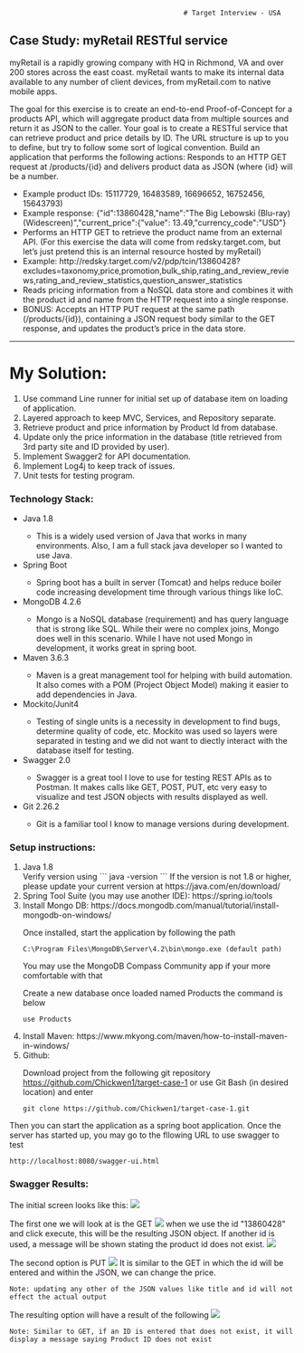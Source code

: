                                                # Target Interview - USA

## __Case Study:  myRetail RESTful service__

myRetail is a rapidly growing company with HQ in Richmond, VA and over 200 stores across the east coast. myRetail wants to make its internal data available to any number of client devices, from myRetail.com to native mobile apps. 

The goal for this exercise is to create an end-to-end Proof-of-Concept for a products API, which will aggregate product data from multiple sources and return it as JSON to the caller. 
Your goal is to create a RESTful service that can retrieve product and price details by ID. The URL structure is up to you to define, but try to follow some sort of logical convention.
Build an application that performs the following actions: 
Responds to an HTTP GET request at /products/{id} and delivers product data as JSON (where {id} will be a number. 

<ul>
	<li>Example product IDs: 15117729, 16483589, 16696652, 16752456, 15643793) 
	<li>Example response: {"id":13860428,"name":"The Big Lebowski (Blu-ray) (Widescreen)","current_price":{"value": 13.49,"currency_code":"USD"}</li>
	<li>Performs an HTTP GET to retrieve the product name from an external API. (For this exercise the data will come from redsky.target.com, but let’s just pretend this is an internal resource hosted by myRetail)</li>
	<li>Example: http://redsky.target.com/v2/pdp/tcin/13860428?excludes=taxonomy,price,promotion,bulk_ship,rating_and_review_reviews,rating_and_review_statistics,question_answer_statistics</li>
	<li>Reads pricing information from a NoSQL data store and combines it with the product id and name from the HTTP request into a single response.</li>
	<li>BONUS: Accepts an HTTP PUT request at the same path (/products/{id}), containing a JSON request body similar to the GET response, and updates the product’s price in the data store.</li>
</ul>

*********************************************************************************************************************************

# __My Solution:__

<ol>
	<li>Use command Line runner for initial set up of database item on loading of application.</li>
	<li>Layered approach to keep MVC, Services, and Repository separate.</li>
  	<li>Retrieve product and price information by Product Id from database.</li>
  	<li>Update only the price information in the database (title retrieved from 3rd party site and ID provided by user).</li>
  	<li>Implement Swagger2 for API documentation.</li>
	<li>Implement Log4j to keep track of issues.</li>
	<li>Unit tests for testing program.</li>
</ol>

### __Technology Stack:__

<ul>
	<li>Java 1.8</li>
	<ul>
		<li>This is a widely used version of Java that works in many environments. Also, I am a full stack java developer so I wanted to use Java.</li>
	</ul>
	<li>Spring Boot</li>
	<ul>
		<li>Spring boot has a built in server (Tomcat) and helps reduce boiler code increasing development time through various things like IoC.</li>
	</ul>
	<li>MongoDB 4.2.6</li>
	<ul>
		<li>Mongo is a NoSQL database (requirement) and has query language that is strong like SQL. While their were no complex joins, Mongo does well in this scenario. While I have not used Mongo in development, it works great in spring boot.</li>
	</ul>
	<li>Maven 3.6.3</li>
	<ul>
		<li>Maven is a great management tool for helping with build automation. It also comes with a POM (Project Object Model) making it easier to add dependencies in Java.</li>
	</ul>
	<li>Mockito/Junit4</li>
	<ul>
		<li>Testing of single units is a necessity in development to find bugs, determine quality of code, etc. Mockito was used so layers were separated in testing and we did not want to diectly interact with the database itself for testing.</li>
	</ul>
	<li>Swagger 2.0</li>
	<ul>
		<li>Swagger is a great tool I love to use for testing REST APIs as to Postman. It makes calls like GET, POST, PUT, etc very easy to visualize and test JSON objects with results displayed as well.</li>
	</ul>
	<li>Git 2.26.2</li>
	<ul>
		<li>Git is a familiar tool I know to manage versions during development.</li>
	</ul>
</ul>

### __Setup instructions:__
<ol type="1">
<li>Java 1.8</li>
	Verify version using 
```
java -version
```
If the version is not 1.8 or higher, please update your current version at https://java.com/en/download/</li>
<li>Spring Tool Suite (you may use another IDE): https://spring.io/tools
<li>Install Mongo DB: https://docs.mongodb.com/manual/tutorial/install-mongodb-on-windows/</li>

Once installed, start the application by following the path
```
C:\Program Files\MongoDB\Server\4.2\bin\mongo.exe (default path)
```
You may use the MongoDB Compass Community app if your more comfortable with that

Create a new database once loaded named Products the command is below
```
use Products
```
<li>Install Maven: https://www.mkyong.com/maven/how-to-install-maven-in-windows/</li> 
<li>Github:</li>

Download project from the following git repository
https://github.com/Chickwen1/target-case-1 or use Git Bash (in desired location) and enter
```
git clone https://github.com/Chickwen1/target-case-1.git
```
</ol>

Then you can start the application as a spring boot application. Once the server has started up, you may go to the fllowing URL to use swagger to test
```
http://localhost:8080/swagger-ui.html
```

### __Swagger Results:__

The initial screen looks like this:
<img src="images/swagger1.png">

The first one we will look at is the GET
<img src="images/swagger2.png">
when we use the id "13860428" and click execute, this will be the resulting JSON object. If another id is used, a message will be shown stating the product id does not exist.
<img src="images/swagger5.png">

The second option is PUT
<img src="images/swagger3.png">
It is similar to the GET in which the id will be entered and within the JSON, we can change the price.
``` 
Note: updating any other of the JSON values like title and id will not effect the actual output
```

The resulting option will have a result of the following
<img src="images/swagger4.png">
```
Note: Similar to GET, if an ID is entered that does not exist, it will display a message saying Product ID does not exist
```